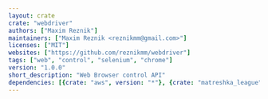 ```yaml
---
layout: crate
crate: "webdriver"
authors: ["Maxim Reznik"]
maintainers: ["Maxim Reznik <reznikmm@gmail.com>"]
licenses: ["MIT"]
websites: ["https://github.com/reznikmm/webdriver"]
tags: ["web", "control", "selenium", "chrome"]
version: "1.0.0"
short_description: "Web Browser control API"
dependencies: [{crate: "aws", version: "*"}, {crate: "matreshka_league", version: "*"}]
---
```



